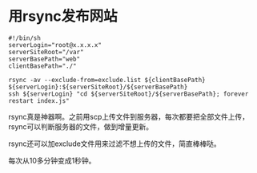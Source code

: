 # 用rsync发布网站

```
#!/bin/sh
serverLogin="root@x.x.x.x"
serverSiteRoot="/var"
serverBasePath="web"
clientBasePath="./"

rsync -av --exclude-from=exclude.list ${clientBasePath} ${serverLogin}:${serverSiteRoot}/${serverBasePath}
ssh ${serverLogin} "cd ${serverSiteRoot}/${serverBasePath}; forever restart index.js"

```

rsync真是神器啊。之前用scp上传文件到服务器，每次都要把全部文件上传，rsync可以判断服务器的文件，做到增量更新。

rsync还可以加exclude文件用来过滤不想上传的文件，简直棒棒哒。

每次从10多分钟变成1秒钟。
